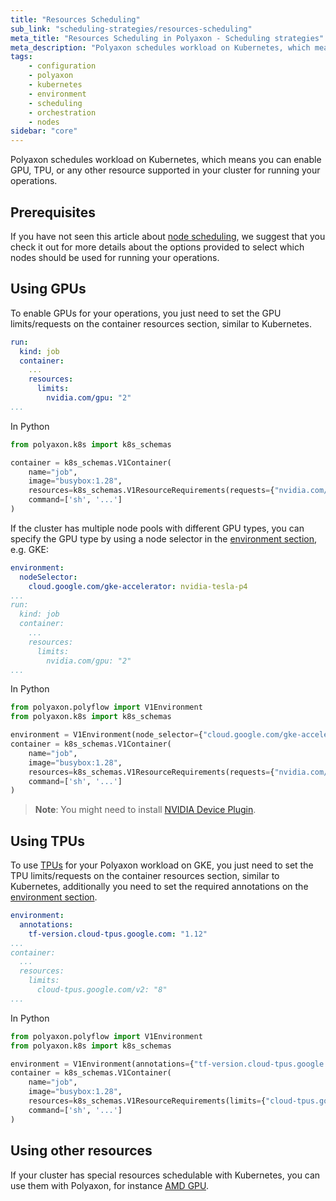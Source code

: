 ```yaml
---
title: "Resources Scheduling"
sub_link: "scheduling-strategies/resources-scheduling"
meta_title: "Resources Scheduling in Polyaxon - Scheduling strategies"
meta_description: "Polyaxon schedules workload on Kubernetes, which means you can enable GPU, TPU, or any other resource supported in your cluster for running your operations."
tags:
    - configuration
    - polyaxon
    - kubernetes
    - environment
    - scheduling
    - orchestration
    - nodes
sidebar: "core"
---
```


Polyaxon schedules workload on Kubernetes, which means you can enable GPU, TPU, or any other resource supported in your cluster for running your operations.

## Prerequisites

If you have not seen this article about [node scheduling](/docs/core/scheduling-strategies/node-scheduling/), 
we suggest that you check it out for more details about the options provided 
to select which nodes should be used for running your operations.

## Using GPUs

To enable GPUs for your operations, you just need to set the GPU limits/requests on the container resources section, similar to Kubernetes.

```yaml
run:
  kind: job
  container:
    ...
    resources:
      limits:
        nvidia.com/gpu: "2"
...
```

In Python

```python
from polyaxon.k8s import k8s_schemas

container = k8s_schemas.V1Container(
    name="job",
    image="busybox:1.28",
    resources=k8s_schemas.V1ResourceRequirements(requests={"nvidia.com/gpu": "2"}),
    command=['sh', '...']
)
```

If the cluster has multiple node pools with different GPU types, 
you can specify the GPU type by using a node selector in the [environment section](/docs/core/specification/environment/), e.g. GKE:

```yaml
environment:
  nodeSelector:
    cloud.google.com/gke-accelerator: nvidia-tesla-p4
...
run:
  kind: job
  container:
    ...
    resources:
      limits:
        nvidia.com/gpu: "2"
...
```

In Python

```python
from polyaxon.polyflow import V1Environment
from polyaxon.k8s import k8s_schemas

environment = V1Environment(node_selector={"cloud.google.com/gke-accelerator": "nvidia-tesla-p4"})
container = k8s_schemas.V1Container(
    name="job",
    image="busybox:1.28",
    resources=k8s_schemas.V1ResourceRequirements(requests={"nvidia.com/gpu": "2"}),
    command=['sh', '...']
)
```

> **Note**: You might need to install [NVIDIA Device Plugin](https://github.com/NVIDIA/k8s-device-plugin). 

## Using TPUs

To use [TPUs](https://cloud.google.com/tpu/docs/kubernetes-engine-setup) for your Polyaxon workload on GKE, 
you just need to set the TPU limits/requests on the container resources section, similar to Kubernetes, 
additionally you need to set the required annotations on the [environment section](/docs/core/specification/environment/).

```yaml
environment:
  annotations:
    tf-version.cloud-tpus.google.com: "1.12"
...
container:
  ...
  resources:
    limits:
      cloud-tpus.google.com/v2: "8"
...
```

In Python

```python
from polyaxon.polyflow import V1Environment
from polyaxon.k8s import k8s_schemas

environment = V1Environment(annotations={"tf-version.cloud-tpus.google.com": "1.12"})
container = k8s_schemas.V1Container(
    name="job",
    image="busybox:1.28",
    resources=k8s_schemas.V1ResourceRequirements(limits={"cloud-tpus.google.com/v2": "8"}),
    command=['sh', '...']
)
```

## Using other resources

If your cluster has special resources schedulable with Kubernetes, you can use them with Polyaxon, 
for instance [AMD GPU](https://kubernetes.io/docs/tasks/manage-gpus/scheduling-gpus/#deploying-amd-gpu-device-plugin).
